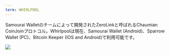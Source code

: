 ```yaml
---
term: WHIRLPOOL
---
```

Samourai Walletのチームによって開発されたZeroLinkと呼ばれるChaumian CoinJoinプロトコル。Whirlpoolは現在、Samourai Wallet (Android)、Sparrow Wallet (PC)、Bitcoin Keeper (IOS and Android)で利用可能です。

![](../../dictionnaire/assets/44.webp)